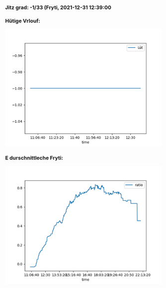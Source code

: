 ### Jitz grad: -1/33 (Fryti, 2021-12-31 12:39:00

### Hütige Vrlouf:
![Graph](Today.png)

### E durschnittleche Fryti:
![Graph](Fryti.png)